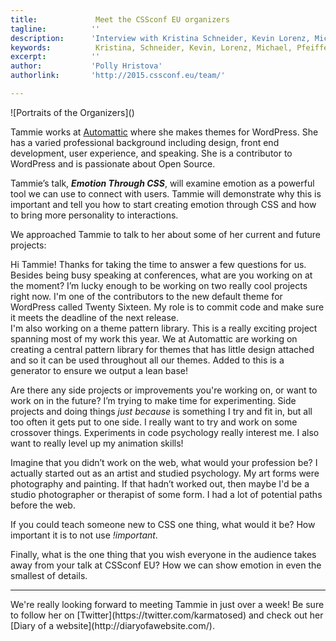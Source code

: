 ```yaml
---
title:             Meet the CSSconf EU organizers 
tagline:          ''
description:      'Interview with Kristina Schneider, Kevin Lorenz, Michael Pfeiffer'
keywords:          Kristina, Schneider, Kevin, Lorenz, Michael, Pfeiffer, CSSconf, Berlin, conference, CSS, organizers
excerpt:          ''
author:           'Polly Hristova'
authorlink:       'http://2015.cssconf.eu/team/'

---
```


<div class="blog-img blog-img--center">
  ![Portraits of the Organizers]()
</div>

Tammie works at [Automattic](https://automattic.com/) where she makes themes for WordPress. She has a varied professional background including design, front end development, user experience, and speaking. She is a contributor to WordPress and is passionate about Open Source. 

Tammie’s talk, _**Emotion Through CSS**_, will examine emotion as a powerful tool we can use to connect with users. Tammie will demonstrate why this is important and tell you how to start creating emotion through CSS and how to bring more personality to interactions. 

We approached Tammie to talk to her about some of her current and future projects:

<span class="strong-border">Hi Tammie! Thanks for taking the time to answer a few questions for us. Besides being busy speaking at conferences, what are you working on at the moment?</span>
I’m lucky enough to be working on two really cool projects right now. I'm one of the contributors to the new default theme for WordPress called Twenty Sixteen. My role is to commit code and make sure it meets the deadline of the next release.   
I'm also working on a theme pattern library. This is a really exciting project spanning most of my work this year. We at Automattic are working on creating a central pattern library for themes that has little design attached and so it can be used throughout all our themes. Added to this is a generator to ensure we output a lean base!

<span class="strong-border">Are there any side projects or improvements you're working on, or want to work on in the future?</span>
I’m trying to make time for experimenting. Side projects and doing things _just because_ is something I try and fit in, but all too often it gets put to one side. I really want to try and work on some crossover things. Experiments in code psychology really interest me. I also want to really level up my animation skills!

<span class="strong-border">Imagine that you didn’t work on the web, what would your profession be?</span>
I actually started out as an artist and studied psychology. My art forms were photography and painting. If that hadn’t worked out, then maybe I'd be a studio photographer or therapist of some form. I had a lot of potential paths before the web.

<span class="strong-border">If you could teach someone new to CSS one thing, what would it be?</span>
How important it is to not use *!important*.

<span class="strong-border">Finally, what is the one thing that you wish everyone in the audience takes away from your talk at CSSconf EU?</span>
How we can show emotion in even the smallest of details.

<hr>
We're really looking forward to meeting Tammie in just over a week! Be sure to follow her on [Twitter](https://twitter.com/karmatosed) and check out her [Diary of a website](http://diaryofawebsite.com/).
